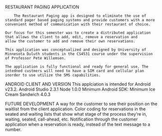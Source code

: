 RESTAURANT PAGING APPLICATION

        The Restaurant Paging app is designed to eliminate the use of standard pager based paging systems and provide customers with a more convenient method of communication with their restaurant of choice.
        
 	Our focus for this semester was to create a distributed application that allows the client to add, edit, remove a reservation and
 	allow the customer to add and remove their own reservations.
 	
 	This application was conceptualized and designed by University of Minnesota Duluth students in the CS4531 course under the supervision of Professor Pete Willemsen. 
 	
 	The application is fully functional and ready for general use. The intedned custmers will need to have a SIM card and cellular plan inorder to use utilize the SMS capabilities. 

ANDROID CLIENT AND VERSION
        This applciation is intended for
                Android v23.2. 
                Android Studio 2.3.1 
                Node 1.0.0
                Minimum Android SDK: Minimum Ice Cream Sandwich 4.0.3

FUTURE DEVELOPMENT
        A way for the customer to see their position on the waitlist from the client application.
        Color coding for reservations in the seated and waiting lists that show what stage of the process they’re in, waiting, seated, call-ahead, etc.
        Notification through the customer application when a reservation is ready, instead of the text message to a number.
                

        
